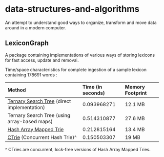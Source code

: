 data-structures-and-algorithms
==============================

An attempt to understand good ways to organize, transform and move data around in a modern computer.

LexiconGraph
------------

A package containing implementations of various ways of storing lexicons for fast access, update and removal.

Time/space characteristics for complete ingestion of a sample lexicon containing 178691 words :

| Method | Time (in seconds) | Memory Footprint |
|:--------|:-------------------|:------------------|
| [Ternary Search Tree](https://en.wikipedia.org/wiki/Ternary_search_tree) (direct implementation) | 0.093968271 | 12.1 MB |
| Ternary Search Tree (using array-based maps) | 0.514310877 | 27.6 MB |
| [Hash Array Mapped Trie](https://en.wikipedia.org/wiki/Hash_array_mapped_trie) | 0.212815164 | 13.4 MB |
| [CTrie](https://en.wikipedia.org/wiki/Ctrie) (Concurrent Hash Trie)^ | 0.150503307 | 19 MB |
^ CTries are concurrent, lock-free versions of Hash Array Mapped Tries.
